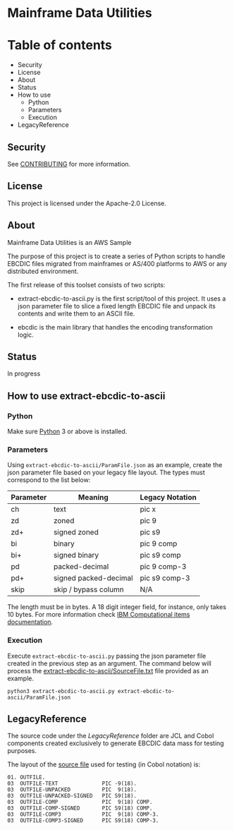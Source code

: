 # Mainframe Data Utilities

Table of contents
=================
* Security
* License
* About
* Status
* How to use
    * Python
    * Parameters
    * Execution
* LegacyReference

## Security

See [CONTRIBUTING](CONTRIBUTING.md#security-issue-notifications) for more information.

## License

This project is licensed under the Apache-2.0 License.

## About

Mainframe Data Utilities is an AWS Sample

The purpose of this project is to create a series of Python scripts to handle EBCDIC files migrated from mainframes or AS/400 platforms to AWS or any distributed environment.

The first release of this toolset consists of two scripts:

- extract-ebcdic-to-ascii.py is the first script/tool of this project. It uses a json parameter file to slice a fixed length EBCDIC file and unpack its contents and write them to an ASCII file.

- ebcdic is the main library that handles the encoding transformation logic.

## Status

In progress

## How to use extract-ebcdic-to-ascii

### Python

Make sure [Python](https://www.python.org/downloads/) 3 or above is installed.

### Parameters

Using `extract-ebcdic-to-ascii/ParamFile.json` as an example, create the json parameter file based on your legacy file layout. The types must correspond to the list below:

| Parameter | Meaning              |Legacy Notation |
|-----------|----------------------|----------------|
| ch        | text                 | pic  x         |
| zd        | zoned                | pic  9         |
| zd+       | signed zoned         | pic s9|        |
| bi        | binary               | pic  9 comp    |
| bi+       | signed binary        | pic s9 comp    |
| pd        | packed-decimal       | pic  9 comp-3  |
| pd+       | signed packed-decimal| pic s9 comp-3  |
| skip      | skip / bypass column | N/A            |

The length must be in bytes. A 18 digit integer field, for instance, only takes 10 bytes. For more information check [IBM Computational items documentation](https://www.ibm.com/docs/en/cobol-zos/4.2?topic=clause-computational-items).

### Execution

Execute `extract-ebcdic-to-ascii.py` passing the json parameter file created in the previous step as an argument. The command below will process the [extract-ebcdic-to-ascii/SourceFile.txt](extract-ebcdic-to-ascii/SourceFile.txt) file provided as an example.

```
python3 extract-ebcdic-to-ascii.py extract-ebcdic-to-ascii/ParamFile.json 
```

## LegacyReference 

The source code under the *LegacyReference* folder are JCL and Cobol components created exclusively to generate EBCDIC data mass for testing purposes.

The layout of the [source file](extract-ebcdic-to-ascii/SourceFile.txt) used for testing (in Cobol notation) is:

```
01. OUTFILE.
03  OUTFILE-TEXT              PIC -9(18). 
03  OUTFILE-UNPACKED          PIC  9(18). 
03  OUTFILE-UNPACKED-SIGNED   PIC S9(18). 
03  OUTFILE-COMP              PIC  9(18) COMP. 
03  OUTFILE-COMP-SIGNED       PIC S9(18) COMP. 
03  OUTFILE-COMP3             PIC  9(18) COMP-3. 
03  OUTFILE-COMP3-SIGNED      PIC S9(18) COMP-3. 
```